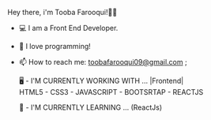 Hey there, i'm Tooba Farooqui!👋🏻

- 💻 I am a Front End Developer.
- 👀 I love programming!
- 📫 How to reach me: toobafarooqui09@gmail.com ; 


  🖥 - I'M CURRENTLY WORKING WITH ...
  |Frontend|   
      HTML5 - CSS3 - JAVASCRIPT - BOOTSRTAP - REACTJS      
      
      
  🌱 - I'M CURRENTLY LEARNING ...
   (ReactJs)
   
   
   
   
   
